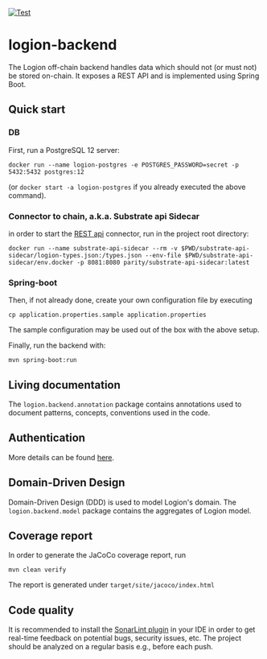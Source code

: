 [![Test](https://github.com/logion-network/logion-backend/actions/workflows/maven.yml/badge.svg)](https://github.com/logion-network/logion-backend/actions/workflows/maven.yml)

# logion-backend
The Logion off-chain backend handles data which should not (or must not) be stored on-chain. It exposes a REST API
and is implemented using Spring Boot.

## Quick start

### DB
First, run a PostgreSQL 12 server:

`docker run --name logion-postgres -e POSTGRES_PASSWORD=secret -p 5432:5432 postgres:12`

(or `docker start -a logion-postgres` if you already executed the above command).

### Connector to chain, a.k.a. Substrate api Sidecar
in order to start the [REST api](https://paritytech.github.io/substrate-api-sidecar/dist/) connector, run in the project root directory:

`docker run --name substrate-api-sidecar --rm -v $PWD/substrate-api-sidecar/logion-types.json:/types.json --env-file $PWD/substrate-api-sidecar/env.docker -p 8081:8080 parity/substrate-api-sidecar:latest
`

### Spring-boot
Then, if not already done, create your own configuration file by executing

`cp application.properties.sample application.properties`

The sample configuration may be used out of the box with the above setup.

Finally, run the backend with:

`mvn spring-boot:run`

## Living documentation
The `logion.backend.annotation` package contains annotations used to document patterns, concepts, conventions used
in the code.

## Authentication
More details can be found [here](doc/Authentication.md).

## Domain-Driven Design
Domain-Driven Design (DDD) is used to model Logion's domain.
The `logion.backend.model` package contains the aggregates of Logion model.

## Coverage report
In order to generate the JaCoCo coverage report, run

`mvn clean verify`

The report is generated under `target/site/jacoco/index.html`

## Code quality
It is recommended to install the [SonarLint plugin](https://www.sonarlint.org/) in your IDE in order to get
real-time feedback on potential bugs, security issues, etc. The project should be analyzed on a regular basis
e.g., before each push.
